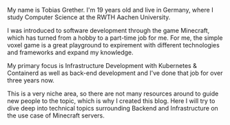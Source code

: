 My name is Tobias Grether. I'm 19 years old and live in Germany, where I study Computer Science at the RWTH Aachen University.

I was introduced to software development through the game Minecraft, which has turned from a hobby to a part-time job for me. For me, the simple voxel game is a great playground to expirement with different technologies and frameworks and expand my knowledge.

My primary focus is Infrastructure Development with Kubernetes & Containerd as well as back-end development and I've done that job for over three years now.

This is a very niche area, so there are not many resources around to guide new people to the topic, which is why I created this blog. Here I will try to dive deep into technical topics surrounding Backend and Infrastructure on the use case of Minecraft servers.
